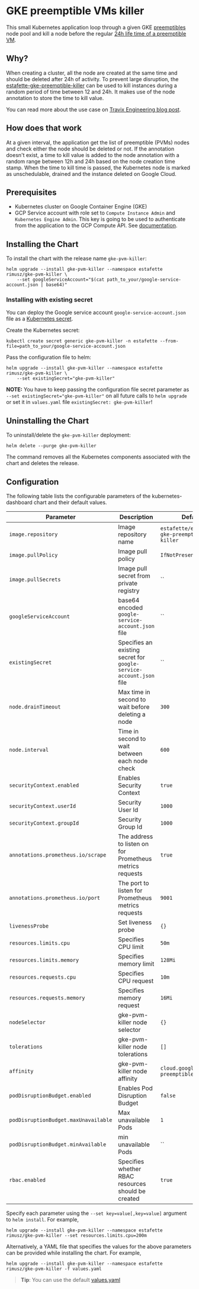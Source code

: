 # GKE preemptible VMs killer

This small Kubernetes application loop through a given GKE [preemptibles](https://cloud.google.com/compute/docs/instances/preemptible) node pool and kill a node before the regular [24h life time of a preemptible VM](https://cloud.google.com/compute/docs/instances/preemptible#limitations).

## Why?

When creating a cluster, all the node are created at the same time and should be deleted after 24h of activity. To
prevent large disruption, the [estafette-gke-preemptible-killer](https://github.com/estafette/estafette-gke-preemptible-killer) can be used to kill instances during a random period of time between 12 and 24h. It makes use of the node annotation to store the time to kill value.

You can read more about the use case on [Travix Engineering blog post](https://travix.io/how-we-run-kubernetes-engine-at-travix-cde7a66af2bb).

## How does that work

At a given interval, the application get the list of preemptible (PVMs) nodes and check either the node should be
deleted or not. If the annotation doesn't exist, a time to kill value is added to the node annotation with a
random range between 12h and 24h based on the node creation time stamp.
When the time to kill time is passed, the Kubernetes node is marked as unschedulable, drained and the instance
deleted on Google Cloud.


## Prerequisites

- Kubernetes cluster on Google Container Engine (GKE)
- GCP Service account with role set to `Compute Instance Admin` and `Kubernetes Engine Admin`. This key is going to be used to authenticate from the application to the GCP Compute API. See [documentation](https://developers.google.com/identity/protocols/application-default-credentials).

## Installing the Chart

To install the chart with the release name `gke-pvm-killer`:

```
helm upgrade --install gke-pvm-killer --namespace estafette rimusz/gke-pvm-killer \
    --set googleServiceAccount="$(cat path_to_your/google-service-account.json | base64)"
```

### Installing with existing secret

You can deploy the Google service account `google-service-account.json` file as a [Kubernetes secret](https://kubernetes.io/docs/concepts/configuration/secret/).


Create the Kubernetes secret:

```
kubectl create secret generic gke-pvm-killer -n estafette --from-file=path_to_your/google-service-account.json
```

Pass the configuration file to helm:

```
helm upgrade --install gke-pvm-killer --namespace estafette rimusz/gke-pvm-killer \
    --set existingSecret="gke-pvm-killer"
```

**NOTE:** You have to keep passing the configuration file secret parameter as `--set existingSecret="gke-pvm-killer"` on all future calls to `helm upgrade` or set it in `values.yaml` file `existingSecret: gke-pvm-killer`!

## Uninstalling the Chart

To uninstall/delete the `gke-pvm-killer` deployment:

```
helm delete --purge gke-pvm-killer
```

The command removes all the Kubernetes components associated with the chart and deletes the release.

## Configuration

The following table lists the configurable parameters of the kubernetes-dashboard chart and their default values.

|         Parameter            |                    Description                   |           Default                  |
|------------------------------|--------------------------------------------------|------------------------------------|
| `image.repository`| Image repository name | `estafette/estafette-gke-preemptible-killer` |
| `image.pullPolicy`| Image pull policy | `IfNotPresent` |
| `image.pullSecrets`| Image pull secret from private registry | `` |
| `googleServiceAccount` | base64 encoded `google-service-account.json` file | `` |
| `existingSecret` | Specifies an existing secret for `google-service-account.json` file| `` |
| `node.drainTimeout` | Max time in second to wait before deleting a node | `300` |
| `node.interval` | Time in second to wait between each node check | `600` |
| `securityContext.enabled` | Enables Security Context  | `true` |
| `securityContext.userId` |  Security User Id | `1000` |
| `securityContext.groupId` |  Security Group Id | `1000` |
| `annotations.prometheus.io/scrape` | The address to listen on for Prometheus metrics requests | `true` |
| `annotations.prometheus.io/port` | The port to listen for Prometheus metrics requests | `9001` |
| `livenessProbe` | Set liveness probe | `{}` |
| `resources.limits.cpu` | Specifies CPU limit | `50m` |
| `resources.limits.memory` | Specifies memory limit | `128Mi` |
| `resources.requests.cpu` | Specifies CPU request | `10m` |
| `resources.requests.memory` | Specifies memory request | `16Mi` |
| `nodeSelector` | gke-pvm-killer node selector | `{}` |
| `tolerations` | gke-pvm-killer node tolerations | `[]` |
| `affinity` | gke-pvm-killer node affinity | `cloud.google.com/gke-preemptible` |
| `podDisruptionBudget.enabled` | Enables Pod Disruption Budget | `false` |
| `podDisruptionBudget.maxUnavailable` | Max unavailable Pods | `1` |
| `podDisruptionBudget.minAvailable` | min unavailable Pods | `` |
| `rbac.enabled` | Specifies whether RBAC resources should be created | `true` |

Specify each parameter using the `--set key=value[,key=value]` argument to `helm install`. For example,

```
helm upgrade --install gke-pvm-killer --namespace estafette rimusz/gke-pvm-killer --set resources.limits.cpu=200m
```

Alternatively, a YAML file that specifies the values for the above parameters can be provided while installing the chart. For example,

```
helm upgrade --install gke-pvm-killer --namespace estafette rimusz/gke-pvm-killer -f values.yaml
```

> **Tip**: You can use the default [values.yaml](values.yaml)
